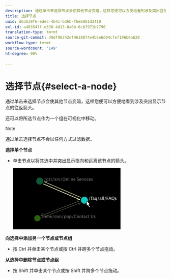 ```yaml
---
description: 通过单击来选择节点会使其他节点变暗，这样您便可以方便地看到涉及突出显示节点的往返箭头。
title: 选择节点
uuid: d63b39f6-edec-4b4c-b36b-f6e6881d3419
exl-id: a483547f-e338-4d13-8a0b-6cb7971b7790
translation-type: tm+mt
source-git-commit: d9df90242ef96188f4e4b5e6d04cfef196b0a628
workflow-type: tm+mt
source-wordcount: '149'
ht-degree: 90%

---
```


# 选择节点{#select-a-node}

通过单击来选择节点会使其他节点变暗，这样您便可以方便地看到涉及突出显示节点的往返箭头。

还可以将所选节点作为一个组在可视化中移动。

>[!NOTE]
>
>通过单击选择节点不会以任何方式过滤数据。

**选择单个节点**

* 单击节点以将其选中并突出显示指向和远离该节点的箭头。

   ![](assets/vis_2DProcessMap_SelectNode.png)

**向选择中添加另一个节点或节点组**

* 按 Ctrl 并单击某个节点或按 Ctrl 并跨多个节点拖动。

**从选择中删除节点或节点组**

* 按 Shift 并单击某个节点或按 Shift 并跨多个节点拖动。
